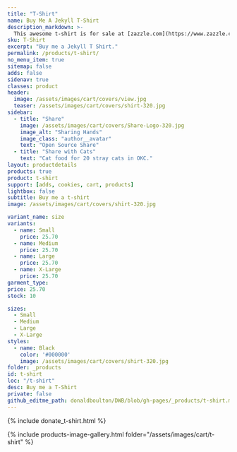 ```yaml
---
title: "T-Shirt"
name: Buy Me A Jekyll T-Shirt
description_markdown: >-
  This awesome t-shirt is for sale at [zazzle.com](https://www.zazzle.com/jekyll_t_shirt-235672519224817294). I would really like to have it, but I do not allow myself to spent this much on a single t-shirt. Will you buy me one?
sku: T-Shirt
excerpt: "Buy me a Jekyll T Shirt."
permalink: /products/t-shirt/
no_menu_item: true
sitemap: false
adds: false
sidenav: true
classes: product
header:
  image: /assets/images/cart/covers/view.jpg
  teaser: /assets/images/cart/covers/shirt-320.jpg
sidebar:
  - title: "Share"
    image: /assets/images/cart/covers/Share-Logo-320.jpg
    image_alt: "Sharing Hands"
    image_class: "author__avatar"
    text: "Open Source Share"
  - title: "Share with Cats"
    text: "Cat food for 20 stray cats in OKC."
layout: productdetails
products: true
product: t-shirt
support: [adds, cookies, cart, products]
lightbox: false
subtitle: Buy me a t-shirt
image: /assets/images/cart/covers/shirt-320.jpg

variant_name: size
variants:
  - name: Small
    price: 25.70
  - name: Medium
    price: 25.70
  - name: Large
    price: 25.70
  - name: X-Large
    price: 25.70
garment_type:    
price: 25.70
stock: 10

sizes:
  - Small
  - Medium
  - Large
  - X-Large
styles:
  - name: Black
    color: '#000000'
    image: /assets/images/cart/covers/shirt-320.jpg
folder: _products
id: t-shirt
loc: "/t-shirt"
desc: Buy me a T-Shirt
private: false
github_editme_path: donaldboulton/DWB/blob/gh-pages/_products/t-shirt.md
---
```


{% include donate_t-shirt.html %}

{% include products-image-gallery.html folder="/assets/images/cart/t-shirt" %}
